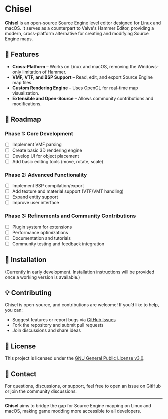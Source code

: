 # Chisel

**Chisel** is an open-source Source Engine level editor designed for Linux and macOS. It serves as a counterpart to Valve's Hammer Editor, providing a modern, cross-platform alternative for creating and modifying Source Engine maps.

## 🚀 Features
- **Cross-Platform** – Works on Linux and macOS, removing the Windows-only limitation of Hammer.
- **VMF, VTF, and BSP Support** – Read, edit, and export Source Engine map files.
- **Custom Rendering Engine** – Uses OpenGL for real-time map visualization.
- **Extensible and Open-Source** – Allows community contributions and modifications.

## 📜 Roadmap
### Phase 1: Core Development
- [ ] Implement VMF parsing
- [ ] Create basic 3D rendering engine
- [ ] Develop UI for object placement
- [ ] Add basic editing tools (move, rotate, scale)

### Phase 2: Advanced Functionality
- [ ] Implement BSP compilation/export
- [ ] Add texture and material support (VTF/VMT handling)
- [ ] Expand entity support
- [ ] Improve user interface

### Phase 3: Refinements and Community Contributions
- [ ] Plugin system for extensions
- [ ] Performance optimizations
- [ ] Documentation and tutorials
- [ ] Community testing and feedback integration

## 🔧 Installation
(Currently in early development. Installation instructions will be provided once a working version is available.)

## 💡 Contributing
Chisel is open-source, and contributions are welcome! If you’d like to help, you can:
- Suggest features or report bugs via [GitHub Issues](https://github.com/YOUR_USERNAME/Chisel/issues)
- Fork the repository and submit pull requests
- Join discussions and share ideas

## 📜 License
This project is licensed under the [GNU General Public License v3.0](LICENSE).

## 📢 Contact
For questions, discussions, or support, feel free to open an issue on GitHub or join the community discussions.

---
**Chisel** aims to bridge the gap for Source Engine mapping on Linux and macOS, making game modding more accessible to all developers.

